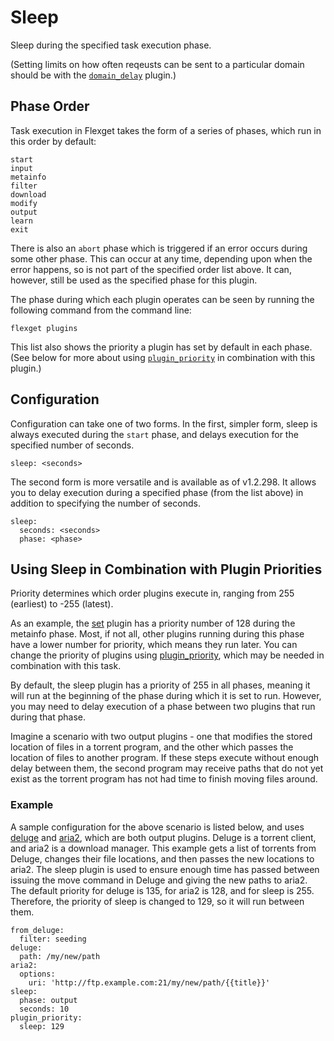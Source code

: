 # Sleep
Sleep during the specified task execution phase.

(Setting limits on how often reqeusts can be sent to a particular domain should be with the [`domain_delay`](/Plugins/domain_delay) plugin.)

## Phase Order
Task execution in Flexget takes the form of a series of phases, which run in this order by default:

```
start
input
metainfo
filter
download
modify
output
learn
exit
```
There is also an `abort` phase which is triggered if an error occurs during some other phase. This can occur at any time, depending upon when the error happens, so is not part of the specified order list above. It can, however, still be used as the specified phase for this plugin.

The phase during which each plugin operates can be seen by running the following command from the command line:
```
flexget plugins
```
This list also shows the priority a plugin has set by default in each phase. (See below for more about using [`plugin_priority`](/Plugins/plugin_priority) in combination with this plugin.)

## Configuration
Configuration can take one of two forms. In the first, simpler form, sleep is always executed during the `start` phase, and delays execution for the specified number of seconds.
```
sleep: <seconds>
```

The second form is more versatile and is available as of v1.2.298. It allows you to delay execution during a specified phase (from the list above) in addition to specifying the number of seconds.
```
sleep:
  seconds: <seconds>
  phase: <phase>
```

## Using Sleep in Combination with Plugin Priorities
Priority determines which order plugins execute in, ranging from 255 (earliest) to -255 (latest).

As an example, the [set](/Plugins/set) plugin has a priority number of 128 during the metainfo phase. Most, if not all, other plugins running during this phase have a lower number for priority, which means they run later. You can change the priority of plugins using [plugin_priority](/Plugins/plugin_priority), which may be needed in combination with this task.

By default, the sleep plugin has a priority of 255 in all phases, meaning it will run at the beginning of the phase during which it is set to run. However, you may need to delay execution of a phase between two plugins that run during that phase.

Imagine a scenario with two output plugins - one that modifies the stored location of files in a torrent program, and the other which passes the location of files to another program. If these steps execute without enough delay between them, the second program may receive paths that do not yet exist as the torrent program has not had time to finish moving files around.

### Example
A sample configuration for the above scenario is listed below, and uses [deluge](/Plugins/deluge) and [aria2](/Plugins/aria2), which are both output plugins. Deluge is a torrent client, and aria2 is a download manager. This example gets a list of torrents from Deluge, changes their file locations, and then passes the new locations to aria2. The sleep plugin is used to ensure enough time has passed between issuing the move command in Deluge and giving the new paths to aria2. The default priority for deluge is 135, for aria2 is 128, and for sleep is 255. Therefore, the priority of sleep is changed to 129, so it will run between them.
```
from_deluge:
  filter: seeding
deluge:
  path: /my/new/path
aria2:
  options:
    uri: 'http://ftp.example.com:21/my/new/path/{{title}}'
sleep:
  phase: output
  seconds: 10
plugin_priority:
  sleep: 129
```